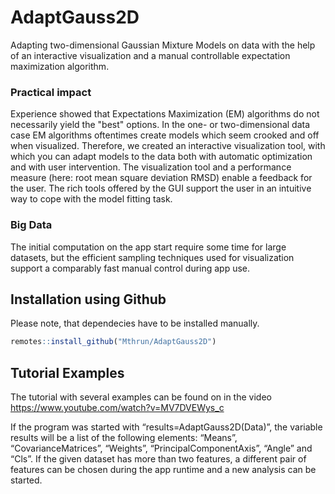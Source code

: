 # AdaptGauss2D
Adapting two-dimensional Gaussian Mixture Models on data with the help of an interactive visualization and a manual controllable expectation maximization algorithm.

### Practical impact
Experience showed that Expectations Maximization (EM) algorithms do not necessarily yield the "best" options. In the one- or two-dimensional data case EM algorithms oftentimes create models which seem crooked and off when visualized. Therefore, we created an interactive visualization tool, with which you can adapt models to the data both with automatic optimization and with user intervention. The visualization tool and a performance measure (here: root mean square deviation RMSD) enable a feedback for the user. The rich tools offered by the GUI support the user in an intuitive way to cope with the model fitting task.

### Big Data
The initial computation on the app start require some time for large datasets, but the efficient sampling techniques used for visualization support a comparably fast manual control during app use.

## Installation using Github
Please note, that dependecies have to be installed manually.

```R
remotes::install_github("Mthrun/AdaptGauss2D")
```

## Tutorial Examples

The tutorial with several examples can be found on in the video 
https://www.youtube.com/watch?v=MV7DVEWys_c

If the program was started with “results=AdaptGauss2D(Data)”, the variable results will be a list of the following elements: 
“Means”, “CovarianceMatrices”, “Weights”, “PrincipalComponentAxis”, “Angle” and “Cls”. 
If the given dataset has more than two features, a different pair of features can be chosen during the app runtime and a new analysis can be started.
